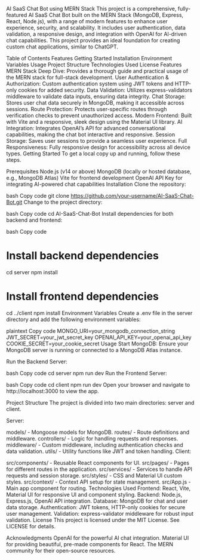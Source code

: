 AI SaaS Chat Bot using MERN Stack
This project is a comprehensive, fully-featured AI SaaS Chat Bot built on the MERN Stack (MongoDB, Express, React, Node.js), with a range of modern features to enhance user experience, security, and scalability. It includes user authentication, data validation, a responsive design, and integration with OpenAI for AI-driven chat capabilities. This project provides an ideal foundation for creating custom chat applications, similar to ChatGPT.

Table of Contents
Features
Getting Started
Installation
Environment Variables
Usage
Project Structure
Technologies Used
License
Features
MERN Stack Deep Dive: Provides a thorough guide and practical usage of the MERN stack for full-stack development.
User Authentication & Authorization: Custom authentication system using JWT tokens and HTTP-only cookies for added security.
Data Validation: Utilizes express-validators middleware to validate data inputs, ensuring data integrity.
Chat Storage: Stores user chat data securely in MongoDB, making it accessible across sessions.
Route Protection: Protects user-specific routes through verification checks to prevent unauthorized access.
Modern Frontend: Built with Vite and a responsive, sleek design using the Material UI library.
AI Integration: Integrates OpenAI’s API for advanced conversational capabilities, making the chat bot interactive and responsive.
Session Storage: Saves user sessions to provide a seamless user experience.
Full Responsiveness: Fully responsive design for accessibility across all device types.
Getting Started
To get a local copy up and running, follow these steps.

Prerequisites
Node.js (v14 or above)
MongoDB (locally or hosted database, e.g., MongoDB Atlas)
Vite for frontend development
OpenAI API Key for integrating AI-powered chat capabilities
Installation
Clone the repository:

bash
Copy code
git clone https://github.com/your-username/AI-SaaS-Chat-Bot.git
Change to the project directory:

bash
Copy code
cd AI-SaaS-Chat-Bot
Install dependencies for both backend and frontend:

bash
Copy code
# Install backend dependencies
cd server
npm install

# Install frontend dependencies
cd ../client
npm install
Environment Variables
Create a .env file in the server directory and add the following environment variables:

plaintext
Copy code
MONGO_URI=your_mongodb_connection_string
JWT_SECRET=your_jwt_secret_key
OPENAI_API_KEY=your_openai_api_key
COOKIE_SECRET=your_cookie_secret
Usage
Start MongoDB: Ensure your MongoDB server is running or connected to a MongoDB Atlas instance.

Run the Backend Server:

bash
Copy code
cd server
npm run dev
Run the Frontend Server:

bash
Copy code
cd client
npm run dev
Open your browser and navigate to http://localhost:3000 to view the app.

Project Structure
The project is divided into two main directories: server and client.

Server:

models/ - Mongoose models for MongoDB.
routes/ - Route definitions and middleware.
controllers/ - Logic for handling requests and responses.
middleware/ - Custom middleware, including authentication checks and data validation.
utils/ - Utility functions like JWT and token handling.
Client:

src/components/ - Reusable React components for UI.
src/pages/ - Pages for different routes in the application.
src/services/ - Services to handle API requests and session storage.
src/styles/ - CSS and Material UI custom styles.
src/context/ - Context API setup for state management.
src/App.js - Main app component for routing.
Technologies Used
Frontend: React, Vite, Material UI for responsive UI and component styling.
Backend: Node.js, Express.js, OpenAI API integration.
Database: MongoDB for chat and user data storage.
Authentication: JWT tokens, HTTP-only cookies for secure user management.
Validation: express-validator middleware for robust input validation.
License
This project is licensed under the MIT License. See LICENSE for details.

Acknowledgments
OpenAI for the powerful AI chat integration.
Material UI for providing beautiful, pre-made components for React.
The MERN community for their open-source resources.
